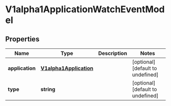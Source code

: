 # V1alpha1ApplicationWatchEventModel

## Properties

Name | Type | Description | Notes
------------ | ------------- | ------------- | -------------
**application** | [**V1alpha1Application**](V1alpha1Application.md) |  | [optional] [default to undefined]
**type** | **string** |  | [optional] [default to undefined]


